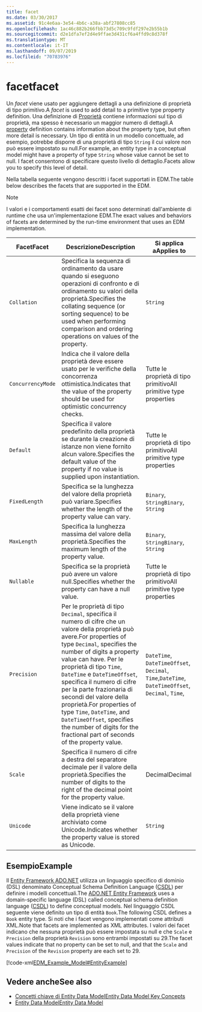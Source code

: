 ```yaml
---
title: facet
ms.date: 03/30/2017
ms.assetid: 91c4e6aa-3e54-4b6c-a38a-abf27808cc85
ms.openlocfilehash: 1ac46c882b266fbb73d5c709c9fdf297e2b55b1b
ms.sourcegitcommit: d2e1dfa7ef2d4e9ffae3d431cf6a4ffd9c8d378f
ms.translationtype: MT
ms.contentlocale: it-IT
ms.lasthandoff: 09/07/2019
ms.locfileid: "70783976"
---
```

# <a name="facet"></a><span data-ttu-id="35a0b-102">facet</span><span class="sxs-lookup"><span data-stu-id="35a0b-102">facet</span></span>
<span data-ttu-id="35a0b-103">Un *facet* viene usato per aggiungere dettagli a una definizione di proprietà di tipo primitivo.</span><span class="sxs-lookup"><span data-stu-id="35a0b-103">A *facet* is used to add detail to a primitive type property definition.</span></span> <span data-ttu-id="35a0b-104">Una definizione di [Proprietà](property.md) contiene informazioni sul tipo di proprietà, ma spesso è necessario un maggior numero di dettagli.</span><span class="sxs-lookup"><span data-stu-id="35a0b-104">A [property](property.md) definition contains information about the property type, but often more detail is necessary.</span></span> <span data-ttu-id="35a0b-105">Un tipo di entità in un modello concettuale, ad esempio, potrebbe disporre di una proprietà di tipo `String` il cui valore non può essere impostato su null.</span><span class="sxs-lookup"><span data-stu-id="35a0b-105">For example, an entity type in a conceptual model might have a property of type `String` whose value cannot be set to null.</span></span> <span data-ttu-id="35a0b-106">I facet consentono di specificare questo livello di dettaglio.</span><span class="sxs-lookup"><span data-stu-id="35a0b-106">Facets allow you to specify this level of detail.</span></span>  
  
 <span data-ttu-id="35a0b-107">Nella tabella seguente vengono descritti i facet supportati in EDM.</span><span class="sxs-lookup"><span data-stu-id="35a0b-107">The table below describes the facets that are supported in the EDM.</span></span>  
  
> [!NOTE]
> <span data-ttu-id="35a0b-108">I valori e i comportamenti esatti dei facet sono determinati dall'ambiente di runtime che usa un'implementazione EDM.</span><span class="sxs-lookup"><span data-stu-id="35a0b-108">The exact values and behaviors of facets are determined by the run-time environment that uses an EDM implementation.</span></span>  
  
|<span data-ttu-id="35a0b-109">Facet</span><span class="sxs-lookup"><span data-stu-id="35a0b-109">Facet</span></span>|<span data-ttu-id="35a0b-110">Descrizione</span><span class="sxs-lookup"><span data-stu-id="35a0b-110">Description</span></span>|<span data-ttu-id="35a0b-111">Si applica a</span><span class="sxs-lookup"><span data-stu-id="35a0b-111">Applies to</span></span>|  
|-----------|-----------------|----------------|  
|`Collation`|<span data-ttu-id="35a0b-112">Specifica la sequenza di ordinamento da usare quando si eseguono operazioni di confronto e di ordinamento su valori della proprietà.</span><span class="sxs-lookup"><span data-stu-id="35a0b-112">Specifies the collating sequence (or sorting sequence) to be used when performing comparison and ordering operations on values of the property.</span></span>|`String`|  
|`ConcurrencyMode`|<span data-ttu-id="35a0b-113">Indica che il valore della proprietà deve essere usato per le verifiche della concorrenza ottimistica.</span><span class="sxs-lookup"><span data-stu-id="35a0b-113">Indicates that the value of the property should be used for optimistic concurrency checks.</span></span>|<span data-ttu-id="35a0b-114">Tutte le proprietà di tipo primitivo</span><span class="sxs-lookup"><span data-stu-id="35a0b-114">All primitive type properties</span></span>|  
|`Default`|<span data-ttu-id="35a0b-115">Specifica il valore predefinito della proprietà se durante la creazione di istanze non viene fornito alcun valore.</span><span class="sxs-lookup"><span data-stu-id="35a0b-115">Specifies the default value of the property if no value is supplied upon instantiation.</span></span>|<span data-ttu-id="35a0b-116">Tutte le proprietà di tipo primitivo</span><span class="sxs-lookup"><span data-stu-id="35a0b-116">All primitive type properties</span></span>|  
|`FixedLength`|<span data-ttu-id="35a0b-117">Specifica se la lunghezza del valore della proprietà può variare.</span><span class="sxs-lookup"><span data-stu-id="35a0b-117">Specifies whether the length of the property value can vary.</span></span>|<span data-ttu-id="35a0b-118">`Binary`, `String`</span><span class="sxs-lookup"><span data-stu-id="35a0b-118">`Binary`, `String`</span></span>|  
|`MaxLength`|<span data-ttu-id="35a0b-119">Specifica la lunghezza massima del valore della proprietà.</span><span class="sxs-lookup"><span data-stu-id="35a0b-119">Specifies the maximum length of the property value.</span></span>|<span data-ttu-id="35a0b-120">`Binary`, `String`</span><span class="sxs-lookup"><span data-stu-id="35a0b-120">`Binary`, `String`</span></span>|  
|`Nullable`|<span data-ttu-id="35a0b-121">Specifica se la proprietà può avere un valore null.</span><span class="sxs-lookup"><span data-stu-id="35a0b-121">Specifies whether the property can have a null value.</span></span>|<span data-ttu-id="35a0b-122">Tutte le proprietà di tipo primitivo</span><span class="sxs-lookup"><span data-stu-id="35a0b-122">All primitive type properties</span></span>|  
|`Precision`|<span data-ttu-id="35a0b-123">Per le proprietà di tipo `Decimal`, specifica il numero di cifre che un valore della proprietà può avere.</span><span class="sxs-lookup"><span data-stu-id="35a0b-123">For properties of type `Decimal`, specifies the number of digits a property value can have.</span></span> <span data-ttu-id="35a0b-124">Per le proprietà di tipo `Time`, `DateTime` e `DateTimeOffset`, specifica il numero di cifre per la parte frazionaria di secondi del valore della proprietà.</span><span class="sxs-lookup"><span data-stu-id="35a0b-124">For properties of type `Time`, `DateTime`, and `DateTimeOffset`, specifies the number of digits for the fractional part of seconds of the property value.</span></span>|<span data-ttu-id="35a0b-125">`DateTime`, `DateTimeOffset`, `Decimal`, `Time`,</span><span class="sxs-lookup"><span data-stu-id="35a0b-125">`DateTime`, `DateTimeOffset`, `Decimal`, `Time`,</span></span>|  
|`Scale`|<span data-ttu-id="35a0b-126">Specifica il numero di cifre a destra del separatore decimale per il valore della proprietà.</span><span class="sxs-lookup"><span data-stu-id="35a0b-126">Specifies the number of digits to the right of the decimal point for the property value.</span></span>|<span data-ttu-id="35a0b-127">Decimal</span><span class="sxs-lookup"><span data-stu-id="35a0b-127">Decimal</span></span>|  
|`Unicode`|<span data-ttu-id="35a0b-128">Viene indicato se il valore della proprietà viene archiviato come Unicode.</span><span class="sxs-lookup"><span data-stu-id="35a0b-128">Indicates whether the property value is stored as Unicode.</span></span>|`String`|  
  
## <a name="example"></a><span data-ttu-id="35a0b-129">Esempio</span><span class="sxs-lookup"><span data-stu-id="35a0b-129">Example</span></span>  
 <span data-ttu-id="35a0b-130">Il [Entity Framework ADO.NET](./ef/index.md) utilizza un linguaggio specifico di dominio (DSL) denominato Conceptual Schema Definition Language ([CSDL](./ef/language-reference/csdl-specification.md)) per definire i modelli concettuali.</span><span class="sxs-lookup"><span data-stu-id="35a0b-130">The [ADO.NET Entity Framework](./ef/index.md) uses a domain-specific language (DSL) called conceptual schema definition language ([CSDL](./ef/language-reference/csdl-specification.md)) to define conceptual models.</span></span> <span data-ttu-id="35a0b-131">Nel linguaggio CSDL seguente viene definito un tipo di entità `Book`.</span><span class="sxs-lookup"><span data-stu-id="35a0b-131">The following CSDL defines a `Book` entity type.</span></span> <span data-ttu-id="35a0b-132">Si noti che i facet vengono implementati come attributi XML.</span><span class="sxs-lookup"><span data-stu-id="35a0b-132">Note that facets are implemented as XML attributes.</span></span> <span data-ttu-id="35a0b-133">I valori dei facet indicano che nessuna proprietà può essere impostata su null e che `Scale` e `Precision` della proprietà `Revision` sono entrambi impostati su 29.</span><span class="sxs-lookup"><span data-stu-id="35a0b-133">The facet values indicate that no property can be set to null, and that the `Scale` and `Precision` of the `Revision` property are each set to 29.</span></span>  
  
 [!code-xml[EDM_Example_Model#EntityExample](../../../../samples/snippets/xml/VS_Snippets_Data/edm_example_model/xml/books.edmx#entityexample)]  
  
## <a name="see-also"></a><span data-ttu-id="35a0b-134">Vedere anche</span><span class="sxs-lookup"><span data-stu-id="35a0b-134">See also</span></span>

- [<span data-ttu-id="35a0b-135">Concetti chiave di Entity Data Model</span><span class="sxs-lookup"><span data-stu-id="35a0b-135">Entity Data Model Key Concepts</span></span>](entity-data-model-key-concepts.md)
- [<span data-ttu-id="35a0b-136">Entity Data Model</span><span class="sxs-lookup"><span data-stu-id="35a0b-136">Entity Data Model</span></span>](entity-data-model.md)
